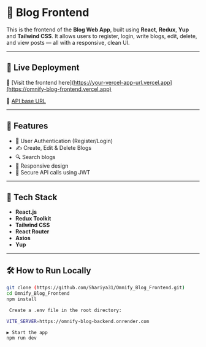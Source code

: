 # 📝 Blog Frontend

This is the frontend of the **Blog Web App**, built using **React**, **Redux**,  **Yup** and **Tailwind CSS**. It allows users to register, login, write blogs, edit, delete, and view posts — all with a responsive, clean UI.

---

## 🚀 Live Deployment

🔗 [Visit the frontend here](https://your-vercel-app-url.vercel.app](https://omnify-blog-frontend.vercel.app)

🔗 [API base URL](https://omnify-blog-backend.onrender.com)

---

## 📸 Features

- 👤 User Authentication (Register/Login)
- ✍️ Create, Edit & Delete Blogs
- 🔍 Search blogs
- 🎨 Responsive design
- 🔐 Secure API calls using JWT

---

## 🧠 Tech Stack

- **React.js**
- **Redux Toolkit**
- **Tailwind CSS**
- **React Router**
- **Axios**
- **Yup**

---

## 🛠️ How to Run Locally

```bash
git clone (https://github.com/Shariya31/Omnify_Blog_Frontend.git)
cd Omnify_Blog_Frontend
npm install

 Create a .env file in the root directory:

VITE_SERVER=https://omnify-blog-backend.onrender.com

▶️ Start the app
npm run dev

